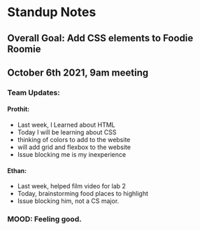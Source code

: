 # Standup Notes

## Overall Goal: Add CSS elements to Foodie Roomie
## October 6th 2021, 9am meeting

### Team Updates:

#### Prothit:
- Last week, I Learned about HTML
- Today I will be learning about CSS
- thinking of colors to add to the website
- will add grid and flexbox to the website
- Issue blocking me is my inexperience 

#### Ethan:
- Last week, helped film video for lab 2
- Today, brainstorming food places to highlight
- Issue blocking him, not a CS major.

### MOOD: Feeling good. 